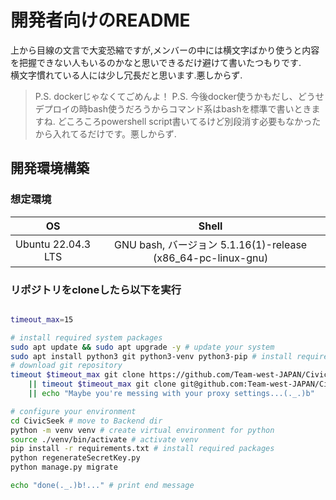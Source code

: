 # 開発者向けのREADME

上から目線の文言で大変恐縮ですが,メンバーの中には横文字ばかり使うと内容を把握できない人もいるのかなと思いできるだけ避けて書いたつもりです.<br>
横文字慣れている人には少し冗長だと思います.悪しからず.<br>
> P.S. dockerじゃなくてごめんよ！
> P.S. 今後docker使うかもだし、どうせデプロイの時bash使うだろうからコマンド系はbashを標準で書いときますね.
> どころころpowershell script書いてるけど別段消す必要もなかったから入れてるだけです。悪しからず.

## 開発環境構築

### 想定環境
|         OS         |                            Shell                             |
| :----------------: | :----------------------------------------------------------: |
| Ubuntu 22.04.3 LTS | GNU bash, バージョン 5.1.16(1)-release (x86_64-pc-linux-gnu) |

### リポジトリをcloneしたら以下を実行
```bash

timeout_max=15

# install required system packages
sudo apt update && sudo apt upgrade -y # update your system
sudo apt install python3 git python3-venv python3-pip # install required packages
# download git repository
timeout $timeout_max git clone https://github.com/Team-west-JAPAN/CivicSeek.git \
    || timeout $timeout_max git clone git@github.com:Team-west-JAPAN/CivicSeek.git \
    || echo "Maybe you're messing with your proxy settings...(._.)b"

# configure your environment
cd CivicSeek # move to Backend dir
python -m venv venv # create virtual environment for python
source ./venv/bin/activate # activate venv
pip install -r requirements.txt # install required packages
python regenerateSecretKey.py
python manage.py migrate

echo "done(._.)b!..." # print end message
```
